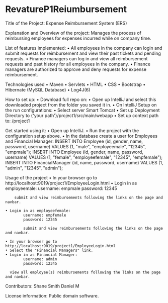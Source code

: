 # RevatureP1Reiumbursement

Title of the Project: Expense Reimbursement System (ERS)


Explanation and Overview of the project:
    Manages the process of reimbursing employees for expenses incurred while on company time.


List of features implemented:
    • All employees in the company can login and submit requests for reimbursement and view their past tickets and pending requests.
    • Finance managers can log in and view all reimbursement requests and past history for all employees in the company.
    • Finance managers are authorized to approve and deny requests for expense reimbursement.


Technologies used
    • Maven
    • Servlets
    • HTML
    • CSS
    • Bootstrap
    • Hibernate (MySQL Database)
    • Log4J(6)


How to set up:
    • Download full repo on:
    • Open up IntelliJ and select this downloaded project from the folder you saved it in.
    • On IntelliJ Setup on the run configurations:
         • Select server Smart Tomcat
         • Set up Deployment Directory to {'your path'}/project1/src/main/webapp
         • Set up context path to: /project1


Get started using it:
    • Open up IntelliJ.
    • Run the project with the configuration setup above.
    • In the database create a user for Employees and Financial Manager:
        INSERT INTO Employee (id, gender, name, password, username) VALUES  (1, "male", "employeemale", "12345", "empmale");
        INSERT INTO Employee (id, gender, name, password, username) VALUES  (1, "female", "employeefemale", "12345", "empfemale");
        INSERT INTO FinancialManager (id, name, password, username) VALUES  (1, "admin", "12345", "admin");


Usage of the project
    • In your browser go to http://localhost:9019/project1/EmployeeLogin.html
    • Login in as employeemale:
        username: empmale
        password: 12345

        submit and view reimbursements following the links on the page and navbar.

    • Login in as employeefemale:
            username: empfemale
            password: 12345

            submit and view reimbursements following the links on the page and navbar.

    • In your browser go to http://localhost:9019/project1/EmployeeLogin.html
    • Select the "Financial Managers" link.
    • Login in as Financial Manager:
            username: admin
            password: 12345

      view all employee(s) reimbursements following the links on the page and navbar.


Contributors:
    Shane Smith
    Daniel M


License information: Public domain software.
